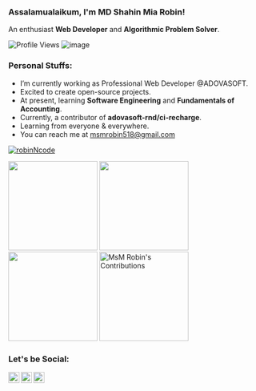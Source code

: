 ### Assalamualaikum, I'm MD Shahin Mia Robin!
An enthusiast **Web Developer** and **Algorithmic Problem Solver**.

![Profile Views](https://gpvc.arturio.dev/robinNcode)
![image](https://img.shields.io/github/followers/robinNcode?label=follow&style=social)
### Personal Stuffs:
  - I’m currently working as Professional Web Developer @ADOVASOFT.
  - Excited to create open-source projects.
  - At present, learning **Software Engineering** and **Fundamentals of Accounting**.
  - Currently, a contributor of **adovasoft-rnd/ci-recharge**.
  - Learning from everyone & everywhere.
  - You can reach me at <a href="mailto:msmrobin518@gmail.com">msmrobin518@gmail.com</a>
<p align="left"> 
    <a href="https://github.com/ryo-ma/github-profile-trophy">
        <img src="https://github-profile-trophy.vercel.app/?username=robinNcode" alt="robinNcode" /></a> </p>
<p>
    <img src="https://github-readme-stats.vercel.app/api?username=robinNcode&show_icons=true&count_private=true" height=178 />
    <img src="https://github-readme-stats.vercel.app/api/top-langs/?username=robinNcode&layout=compact" height=178 />
    <img src="https://github-readme-stats.vercel.app/api/wakatime/?username=robinNcode&layout=compact" height=178 />
    <img src="https://github-readme-streak-stats.herokuapp.com/?user=robinNcode&layout=compact" height="178" alt="MsM Robin's Contributions" />
</p>

### Let's be Social:
<p>
    <a href="https://www.linkedin.com/in/msm-robin-96b29a1b2/" target="blank"><img align="left" alt="MsM Robin's LinkedIn" width="22px" src="https://cdn.jsdelivr.net/npm/simple-icons@v3/icons/linkedin.svg" /></a>
    <a href="https://www.facebook.com/arrobinkhan34" target="blank"><img align="left" alt="MsM Robin's Facebook" width="22px" src="https://cdn.jsdelivr.net/npm/simple-icons@v3/icons/facebook.svg" /></a>
    <a href="https://instagram.com/msmrobin07" target="blank"><img align="left" alt="MsM Robin's Instagram" width="22px" src="https://cdn.jsdelivr.net/npm/simple-icons@v3/icons/instagram.svg" /></a>
</p>
